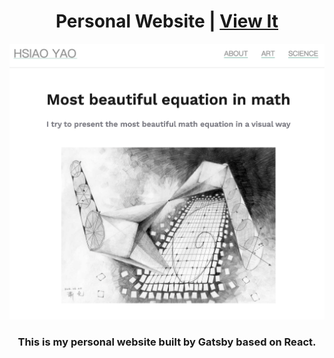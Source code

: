 <h1 align="center">
Personal Website | <a href="https://tomhsiao1260.github.io/" target="_blank">View It<a/>
</h1>

<p align="center">
    <img src="./static/images/cover.jpg" width="600px"/>
</p>

<h3 align="center">
    This is my personal website built by Gatsby based on React.
</h3>

